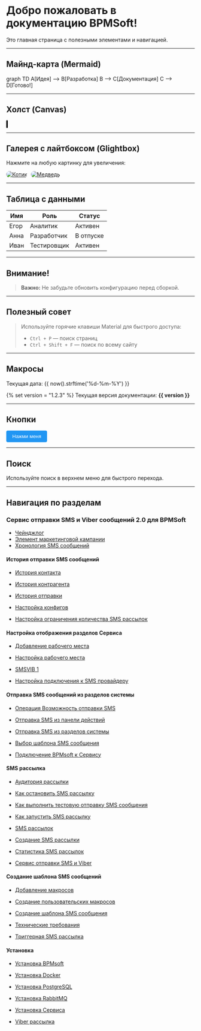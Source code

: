 # Добро пожаловать в документацию BPMSoft!

Это главная страница с полезными элементами и навигацией.

---

##  Майнд-карта (Mermaid)

<div class="mermaid">
graph TD
    A[Идея] --> B[Разработка]
    B --> C[Документация]
    C --> D[Готово!]
</div>

---

##  Холст (Canvas)

<canvas id="myCanvas" width="400" height="200" style="border:2px solid #000000; border-radius:8px;"></canvas>

<script>
window.addEventListener('load', () => {
  const canvas = document.getElementById("myCanvas");
  const ctx = canvas.getContext("2d");

  // Красный прямоугольник
  ctx.fillStyle = "#FF0000";
  ctx.fillRect(20, 20, 150, 100);

  // Синий круг
  ctx.beginPath();
  ctx.arc(300, 100, 50, 0, 2 * Math.PI);
  ctx.fillStyle = "#0000FF";
  ctx.fill();

  // Текст
  ctx.font = "20px Arial";
  ctx.fillStyle = "#000000";
  ctx.fillText("Canvas Example", 120, 180);
});
</script>

---

##  Галерея с лайтбоксом (Glightbox)

Нажмите на любую картинку для увеличения:

<div style="display: flex; gap: 10px; flex-wrap: wrap;">
  <a href="https://placekitten.com/800/600" class="glightbox" data-glightbox="title: Милый котик; description: Вот такой котик.">
    <img src="https://placekitten.com/200/150" alt="Котик" style="border-radius:8px; cursor:pointer;"/>
  </a>
  <a href="https://placebear.com/800/600" class="glightbox" data-glightbox="title: Медведь; description: Медведь в природе.">
    <img src="https://placebear.com/200/150" alt="Медведь" style="border-radius:8px; cursor:pointer;"/>
  </a>
</div>

---

##  Таблица с данными

| Имя            | Роль           | Статус    |
| -------------- | -------------- | --------- |
| Егор           | Аналитик       | Активен   |
| Анна           | Разработчик    | В отпуске |
| Иван           | Тестировщик    | Активен   |

---

##  Внимание!

> **Важно:** Не забудьте обновить конфигурацию перед сборкой.

---

##  Полезный совет

> Используйте горячие клавиши Material для быстрого доступа:
> - `Ctrl + P` — поиск страниц
> - `Ctrl + Shift + F` — поиск по всему сайту

---

## Макросы

Текущая дата: {{ now().strftime('%d-%m-%Y') }}

{% set version = "1.2.3" %}
Текущая версия документации: **{{ version }}**

---

##  Кнопки

<button onclick="alert('Вы нажали кнопку!')" style="padding: 8px 16px; background:#2196F3; color:#fff; border:none; border-radius:4px; cursor:pointer;">
  Нажми меня
</button>

---

##  Поиск

Используйте поиск в верхнем меню для быстрого перехода.

---

##  Навигация по разделам

### Сервис отправки SMS и Viber сообщений 2.0 для BPMSoft

- [Чейнджлог](Servis_otpravki_SMS_i_Viber_soobschenij_2.0_dlja_BPMSoft/Changelog.md)
- [Элемент маркетинговой кампании](Servis_otpravki_SMS_i_Viber_soobschenij_2.0_dlja_BPMSoft/Element_marketingovoj_kampanii_SMS-rassylka.md)
- [Хронология SMS сообщений](Servis_otpravki_SMS_i_Viber_soobschenij_2.0_dlja_BPMSoft/Hronologija_SMS-soobschenij.md)

#### История отправки SMS сообщений

- [История контакта](Servis_otpravki_SMS_i_Viber_soobschenij_2.0_dlja_BPMSoft/Istorija_otpravki_SMS-soobschenij/Istorija_SMS-soobschenij_kontakta.md)
- [История контрагента](Servis_otpravki_SMS_i_Viber_soobschenij_2.0_dlja_BPMSoft/Istorija_otpravki_SMS-soobschenij/Istorija_SMS-soobschenij_kontragenta.md)
- [История отправки](Servis_otpravki_SMS_i_Viber_soobschenij_2.0_dlja_BPMSoft/Istorija_otpravki_SMS-soobschenij/Istorija_otpravki_SMS-soobschenij.md)

- [Настройка конфигов](Servis_otpravki_SMS_i_Viber_soobschenij_2.0_dlja_BPMSoft/Nastrojka_konfigov.md)
- [Настройка ограничения количества SMS рассылок](Servis_otpravki_SMS_i_Viber_soobschenij_2.0_dlja_BPMSoft/Nastrojka_ogranichenija_kolichestva_SMS_rassylok.md)

#### Настройка отображения разделов Сервиса

- [Добавление рабочего места](Servis_otpravki_SMS_i_Viber_soobschenij_2.0_dlja_BPMSoft/Nastrojka_otobrazhenija_razdelov_Servisa_otpravki_SMS_i_Viber_soobschenij_2.0_dlja_BPMSoft/Dobavlenie_rabochego_mesta.md)
- [Настройка рабочего места](Servis_otpravki_SMS_i_Viber_soobschenij_2.0_dlja_BPMSoft/Nastrojka_otobrazhenija_razdelov_Servisa_otpravki_SMS_i_Viber_soobschenij_2.0_dlja_BPMSoft/Nastrojka_rabochego_mesta.md)
- [SMSVIB 1](Servis_otpravki_SMS_i_Viber_soobschenij_2.0_dlja_BPMSoft/Nastrojka_otobrazhenija_razdelov_Servisa_otpravki_SMS_i_Viber_soobschenij_2.0_dlja_BPMSoft/SMSVIB_1.MD)

- [Настройка подключения к SMS провайдеру](Servis_otpravki_SMS_i_Viber_soobschenij_2.0_dlja_BPMSoft/Nastrojka_podkljuchenija_k_SMS-provajderu.md)

#### Отправка SMS сообщений из разделов системы

- [Операция Возможность отправки SMS](Servis_otpravki_SMS_i_Viber_soobschenij_2.0_dlja_BPMSoft/Otpravka_SMS-soobschenija_iz_razdelov_sistemy/Operatsija_Vozmozhnost__otpravki_SMS.md)
- [Отправка SMS из панели действий](Servis_otpravki_SMS_i_Viber_soobschenij_2.0_dlja_BPMSoft/Otpravka_SMS-soobschenija_iz_paneli_dejstvij.md)
- [Отправка SMS из разделов системы](Servis_otpravki_SMS_i_Viber_soobschenij_2.0_dlja_BPMSoft/Otpravka_SMS-soobschenija_iz_razdelov_sistemy.md)
- [Выбор шаблона SMS сообщения](Servis_otpravki_SMS_i_Viber_soobschenij_2.0_dlja_BPMSoft/Vybor_shablona_SMS-soobschenija.md)

- [Подключение BPMsoft к Сервису](Servis_otpravki_SMS_i_Viber_soobschenij_2.0_dlja_BPMSoft/Podkljuchenie_BPMsoft_k_Servisu_otpravki_SMS_i_Viber_soobschenij_2.0_dlja_BPMSoft.md)

#### SMS рассылка

- [Аудитория рассылки](Servis_otpravki_SMS_i_Viber_soobschenij_2.0_dlja_BPMSoft/SMS-rassylka/Auditorija_rassylki.md)
- [Как остановить SMS рассылку](Servis_otpravki_SMS_i_Viber_soobschenij_2.0_dlja_BPMSoft/SMS-rassylka/Kak_ostanovit__SMS-rassylku.md)
- [Как выполнить тестовую отправку SMS сообщения](Servis_otpravki_SMS_i_Viber_soobschenij_2.0_dlja_BPMSoft/SMS-rassylka/Kak_vypolnit__testovuju_otpravku_SMS-soobschenija.md)
- [Как запустить SMS рассылку](Servis_otpravki_SMS_i_Viber_soobschenij_2.0_dlja_BPMSoft/SMS-rassylka/Kak_zapustit__SMS-rassylku.md)
- [SMS рассылок](Servis_otpravki_SMS_i_Viber_soobschenij_2.0_dlja_BPMSoft/SMS-rassylka/SMS_rassylok.md)
- [Создание SMS рассылки](Servis_otpravki_SMS_i_Viber_soobschenij_2.0_dlja_BPMSoft/SMS-rassylka/Sozdanie_SMS-rassylki.md)
- [Статистика SMS рассылок](Servis_otpravki_SMS_i_Viber_soobschenij_2.0_dlja_BPMSoft/SMS-rassylka/Statistika_SMS-rassylok.md)

- [Сервис отправки SMS и Viber](Servis_otpravki_SMS_i_Viber_soobschenij_2.0_dlja_BPMSoft/Servis_otpravki_SMS_i_Viber_soobschenij_2.0_dlja_BPMSoft.md)

#### Создание шаблона SMS сообщений

- [Добавление макросов](Servis_otpravki_SMS_i_Viber_soobschenij_2.0_dlja_BPMSoft/Sozdanie_shablona_SMS-soobschenij/Dobavlenie_makrosov.md)
- [Создание пользовательских макросов](Servis_otpravki_SMS_i_Viber_soobschenij_2.0_dlja_BPMSoft/Sozdanie_shablona_SMS-soobschenij/Sozdanie_pol_zovatel_skih_makrosov.md)
- [Создание шаблона SMS сообщения](Servis_otpravki_SMS_i_Viber_soobschenij_2.0_dlja_BPMSoft/Sozdanie_shablona_SMS-soobschenij/Sozdanie_shablona_SMS-soobschenij.md)

- [Технические требования](Servis_otpravki_SMS_i_Viber_soobschenij_2.0_dlja_BPMSoft/Tehnicheskie_trebovanija.md)
- [Триггерная SMS рассылка](Servis_otpravki_SMS_i_Viber_soobschenij_2.0_dlja_BPMSoft/Triggernaja_SMS-rassylka.md)

#### Установка

- [Установка BPMsoft](Servis_otpravki_SMS_i_Viber_soobschenij_2.0_dlja_BPMSoft/Ustanovka_BPMsoft.md)
- [Установка Docker](Servis_otpravki_SMS_i_Viber_soobschenij_2.0_dlja_BPMSoft/Ustanovka_Docker.md)
- [Установка PostgreSQL](Servis_otpravki_SMS_i_Viber_soobschenij_2.0_dlja_BPMSoft/Ustanovka_PostgreSQL.md)
- [Установка RabbitMQ](Servis_otpravki_SMS_i_Viber_soobschenij_2.0_dlja_BPMSoft/Ustanovka_RabbitMQ.md)
- [Установка Сервиса](Servis_otpravki_SMS_i_Viber_soobschenij_2.0_dlja_BPMSoft/Ustanovka_Servisa_otpravki_SMS_i_Viber_soobschenij_2.0_dlja_BPMSoft.md)

- [Viber рассылка](Servis_otpravki_SMS_i_Viber_soobschenij_2.0_dlja_BPMSoft/Viber-rassylka.md)
